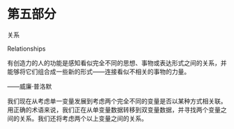 # 第五部分
关系

Relationships

有创造力的人的功能是感知看似完全不同的思想、事物或表达形式之间的关系，并能够将它们组合成一些新的形式——连接看似不相关的事物的力量。

——威廉·普洛默

我们现在从考虑单一变量发展到考虑两个完全不同的变量是否以某种方式相关联。用正确的术语来说，我们正在从单变量数据转移到双变量数据，并寻找两个变量之间的关系。我们还将考虑两个以上变量之间的关系。